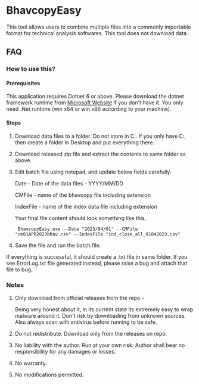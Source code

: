 # BhavcopyEasy
This tool allows users to combine multiple files into a commonly importable format for technical analysis softwares.
This tool does not download data.
 
## FAQ  

### How to use this?

#### Prerequisites
This application requires Dotnet 6 or above. Please download the dotnet framework runtime from [Microsoft Website](https://dotnet.microsoft.com/en-us/download/dotnet/6.0) if you don't have it.
You only need .Net runtime (win x64 or win x86 according to your machine).

#### Steps
1. Download data files to a folder. Do not store in C:. If you only have C:, then create a folder in Desktop and put everything there.
2. Download released zip file and extract the contents to same folder as above.
3. Edit batch file using notepad, and update below fields carefully.

    Date - Date of the data files - YYYY/MM/DD

    CMFile - name of the bhavcopy file including extension

    IndexFile - name of the index data file including extension

    Your final file content should look something like this,

        BhavcopyEasy.exe --Date "2023/04/01" --CMFile "cm01APR2023bhav.csv" --IndexFile "ind_close_all_01042023.csv"

4. Save the file and run the batch file.

If everything is successful, it should create a .txt file in same folder.
If you see ErrorLog.txt file generated instead, please raise a bug and attach that file to bug.

### Notes
1. Only download from official releases from the repo -

    Being very honest about it, in its current state its extremely easy to wrap malware around it. Don't risk by downloading from unknown sources. Also always scan with antivirus before running to be safe.
2. Do not redistribute. Download only from the releases on repo.
3. No liability with the author. Run at your own risk. Author shall bear no responsibility for any damages or losses.
4. No warranty.
5. No modifications permitted.